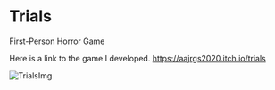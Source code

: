# Trials
First-Person Horror Game

Here is a link to the game I developed.
https://aajrgs2020.itch.io/trials



![TrialsImg](https://user-images.githubusercontent.com/65637580/180151369-8d9e5327-f7cc-4281-9ac3-6cd906cd4b3a.png)
